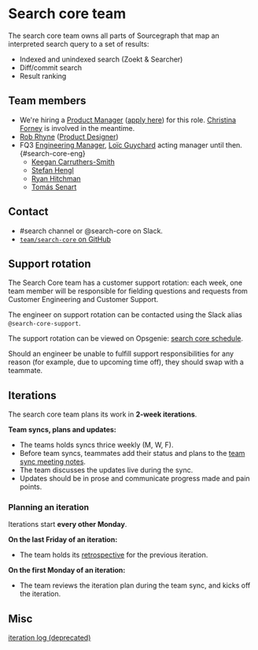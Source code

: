 # Search core team

The search core team owns all parts of Sourcegraph that map an interpreted search query to a set of results:

- Indexed and unindexed search (Zoekt & Searcher)
- Diff/commit search
- Result ranking

## Team members

- We're hiring a [Product Manager](../../product/roles/index.md#product-manager) ([apply here](https://boards.greenhouse.io/sourcegraph91/jobs/4013257004)) for this role. [Christina Forney](../../company/team/index.md#christina-forney-she-her) is involved in the meantime.
- [Rob Rhyne](../../company/team/index.md#rob-rhyne) ([Product Designer](../../product/roles/index.md#product-designer))
- FQ3 [Engineering Manager](../roles.md#engineering-manager), [Loïc Guychard](../../company/team/index.md#loïc-guychard) acting manager until then. {#search-core-eng}
  - [Keegan Carruthers-Smith](../../company/team/index.md#keegan-carruthers-smith)
  - [Stefan Hengl](../../company/team/index.md#stefan-hengl-he-him)
  - [Ryan Hitchman](../../company/team/index.md#ryan-hitchman)
  - [Tomás Senart](../../company/team/index.md#tomás-senart)

## Contact

- #search channel or @search-core on Slack.
- [`team/search-core` on GitHub](https://github.com/orgs/sourcegraph/teams/search-core)

## Support rotation

The Search Core team has a customer support rotation: each week, one team member will be responsible for fielding questions and requests from Customer Engineering and Customer Support.

The engineer on support rotation can be contacted using the Slack alias `@search-core-support`.

The support rotation can be viewed on Opsgenie: [search core schedule](https://sourcegraph.app.opsgenie.com/teams/dashboard/1cc52380-1d71-420e-9c80-2ccb161c648c/main).

Should an engineer be unable to fulfill support responsibilities for any reason (for example, due to upcoming time off), they should swap with a teammate.

## Iterations

The search core team plans its work in **2-week iterations**.

**Team syncs, plans and updates:**

- The teams holds syncs thrice weekly (M, W, F).
- Before team syncs, teammates add their status and plans to the [team sync meeting notes](https://docs.google.com/document/d/1cTdGC4jBK7aEnb9ChzCLYHVGBpRRMNYGdUUPYVPIWHo/edit#).
- The team discusses the updates live during the sync.
- Updates should be in prose and communicate progress made and pain points.

### Planning an iteration

Iterations start **every other Monday**.

**On the last Friday of an iteration:**

- The team holds its [retrospective](https://docs.google.com/document/d/1bzBJh-zPOw0_lZ-TbMpnAx-do5CoCTL8Z2V74WU-Rew/edit) for the previous iteration.

**On the first Monday of an iteration:**

- The team reviews the iteration plan during the team sync, and kicks off the iteration.

## Misc

[iteration log (deprecated)](./iteration_log.md)

